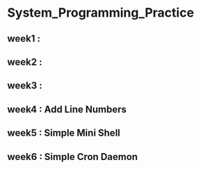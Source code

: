 # System_Programming_Practice

## week1 :
## week2 :
## week3 :
## week4 : Add Line Numbers
## week5 : Simple Mini Shell
## week6 : Simple Cron Daemon
